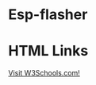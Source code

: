 # Esp-flasher
<!DOCTYPE html>
<html>
<body>

<h1>HTML Links</h1>

<p><a href="https://github.com/Musaiyaf/Esp-flasher/blob/main/adaf.html">Visit W3Schools.com!</a></p>

</body>
</html>
